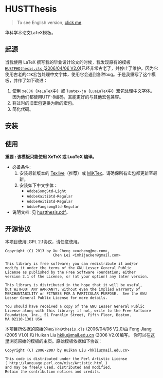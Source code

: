 HUSTThesis
==========

>   To see English version, [click me](https://github.com/michael911009/HUSTThesis/blob/master/README.md).

华科学术论文LaTeX模板。

## 起源

当我使用 LaTeX 撰写我的毕业设计论文的时候，我发现原有的模板[`HUSTPHDthesis.cls` (2006/04/06 V2.0)](http://sourceforge.net/projects/hustthesis)已经非常古老了，并停止了维护。因为它使用古老的`CJK`宏包处理中文字体，使用它会遇到各种bug。于是我重写了这个模板，并作了如下改进：

1. 使用 `xeCJK`（`XeLaTeX`中）或 `luatex-ja`（`LuaLaTeX`中）宏包处理中文字体。因为他们都使用UTF-8编码，其能更好的与其他宏包兼容。
2. 将过时的旧宏包更换为新的宏包。
3. 简化代码。

## 安装

## 使用

**重要 : 该模板只能使用 XeTeX 或 LuaTeX 编译。**

* 必备条件:
  1. 安装最新版本的 [Texlive](http://www.tug.org/texlive/)（推荐）或 [MiKTex](http://miktex.org/)。请确保所有宏包都更新至最新。
  2. 安装如下中文字体：
      * `AdobeSongStd-Light`
      * `AdobeKaitiStd-Regular`
      * `AdobeHeitiStd-Regular`
      * `AdobeFangsongStd-Regular`
* 说明文档: 见 [hustthesis.pdf](https://github.com/michael911009/HUSTThesis/blob/master/doc/hustthesis.pdf)。

## 开源协议

本项目使用LGPL 2.1协议，请任意使用。

```
Copyright (C) 2013 by Xu Cheng <xucheng@me.com>, 
                      Chen Lei <imhijacker@gmail.com>

This library is free software; you can redistribute it and/or
modify it under the terms of the GNU Lesser General Public
License as published by the Free Software Foundation; either
version 2.1 of the License, or (at your option) any later version.

This library is distributed in the hope that it will be useful,
but WITHOUT ANY WARRANTY; without even the implied warranty of
MERCHANTABILITY or FITNESS FOR A PARTICULAR PURPOSE.  See the GNU
Lesser General Public License for more details.
 
You should have received a copy of the GNU Lesser General Public
License along with this library; if not, write to the Free Software
Foundation, Inc., 51 Franklin Street, Fifth Floor, Boston, 
MA 02110-1301 USA
```

本项目所依据的原始的`HUSTPHDthesis.cls` (2006/04/06 V2.0)由 Feng Jiang (2005 V1.0) 和 Huikan Liu <hkliu@mail.edu.cn> (2006 V2.0)编写。 你可以在[这里](http://sourceforge.net/projects/hustthesis)浏览原始的模板的主页。原始模板依据如下协议：
```
Copyright (C) 2006-2007 by Huikan Liu <hkliu@mail.edu.cn>

This code is distributed under the Perl Artistic License 
( http://language.perl.com/misc/Artistic.html ) 
and may be freely used, distributed and modified.
Retain the contribution notices and credits.
